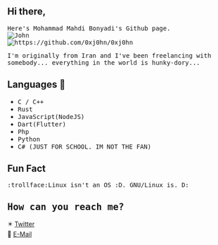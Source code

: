 ## Hi there, 
<samp>Here's Mohammad Mahdi Bonyadi's Github page.<br>
<img src="https://github-readme-stats.vercel.app/api/wakatime?username=xj0hn&theme=nightowl&show_icons=true" alt="John"/><br>
<img src="https://github-readme-stats.vercel.app/api/top-langs/?username=0xj0hn&theme=nightowl&hide=html,css,scss" alt="https://github.com/0xj0hn/0xj0hn"/>


<samp>I'm originally from Iran and I've been freelancing with somebody...
everything in the world is hunky-dory...

## Languages 🔨
- <samp>C / C++
- <samp>Rust
- <samp>JavaScript(NodeJS)
- <samp>Dart(Flutter)
- <samp>Php
- <samp>Python
- <samp>C# (JUST FOR SCHOOL. IM NOT THE FAN)



## Fun Fact
<samp>:trollface:Linux isn't an OS :D. GNU/Linux is. D:

## <samp>How can you reach me?
✴️ [Twitter](https://twitter.com/i_am_j0hn) </br>
📧 [E-Mail](mailto:knightxh7@gmail.com)

